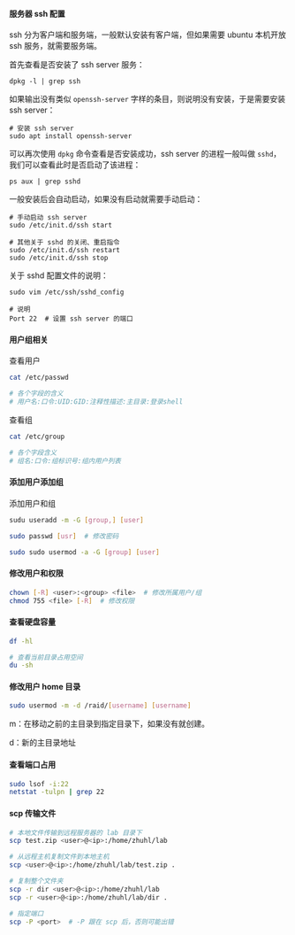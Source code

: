 #### 服务器 ssh 配置

ssh 分为客户端和服务端，一般默认安装有客户端，但如果需要 ubuntu 本机开放 ssh 服务，就需要服务端。

首先查看是否安装了 ssh server 服务：

```shell
dpkg -l | grep ssh
```

如果输出没有类似 `openssh-server` 字样的条目，则说明没有安装，于是需要安装 ssh server：

```shell
# 安装 ssh server
sudo apt install openssh-server
```

可以再次使用 `dpkg` 命令查看是否安装成功，ssh server 的进程一般叫做 `sshd`，我们可以查看此时是否启动了该进程：

```shell
ps aux | grep sshd
```

一般安装后会自动启动，如果没有启动就需要手动启动：

```shell
# 手动启动 ssh server
sudo /etc/init.d/ssh start

# 其他关于 sshd 的关闭、重启指令
sudo /etc/init.d/ssh restart
sudo /etc/init.d/ssh stop
```

关于 sshd 配置文件的说明：

```shell
sudo vim /etc/ssh/sshd_config

# 说明
Port 22  # 设置 ssh server 的端口

```

#### 用户组相关

查看用户

```bash
cat /etc/passwd

# 各个字段的含义
# 用户名:口令:UID:GID:注释性描述:主目录:登录shell
```

查看组

```bash
cat /etc/group

# 各个字段含义
# 组名:口令:组标识号:组内用户列表
```

#### 添加用户添加组

添加用户和组

```bash
sudu useradd -m -G [group,] [user]

sudo passwd [usr]  # 修改密码

sudo sudo usermod -a -G [group] [user]
```

#### 修改用户和权限

```bash
chown [-R] <user>:<group> <file>  # 修改所属用户/组
chmod 755 <file> [-R]  # 修改权限
```

#### 查看硬盘容量

```bash
df -hl

# 查看当前目录占用空间
du -sh
```

#### 修改用户 home 目录

```bash
sudo usermod -m -d /raid/[username] [username]
```

m：在移动之前的主目录到指定目录下，如果没有就创建。

d：新的主目录地址

#### 查看端口占用
```bash
sudo lsof -i:22
netstat -tulpn | grep 22
```


#### scp 传输文件

```bash
# 本地文件传输到远程服务器的 lab 目录下
scp test.zip <user>@<ip>:/home/zhuhl/lab

# 从远程主机复制文件到本地主机
scp <user>@<ip>:/home/zhuhl/lab/test.zip .

# 复制整个文件夹
scp -r dir <user>@<ip>:/home/zhuhl/lab
scp -r <user>@<ip>:/home/zhuhl/lab/dir .

# 指定端口
scp -P <port>  # -P 跟在 scp 后，否则可能出错
```
